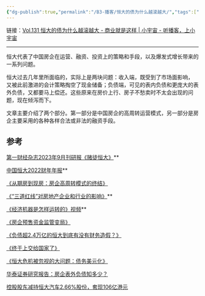 ```yaml
---
{"dg-publish":true,"permalink":"/B3-播客/恒大的债为什么越滚越大/","tags":["金融投资","政治历史社会"]}
---
```



链接：[Vol.131 恒大的债为什么越滚越大 - 商业就是这样 | 小宇宙 - 听播客，上小宇宙](https://www.xiaoyuzhoufm.com/episode/652729b1aca5c2a64b24ad0a)

---

恒大代表了中国房企在运营、融资、投资上的策略和手段，以及爆发式增长带来的一系列问题。

恒大过去几年里所面临的，实际上是两块问题：收入端，既受到了市场面影响， 又被此前激进的会计策略掏空了现金储备；负债端，可见的表内负债和更庞大的表外负债，又都要马上偿还。这些原来在房价上行、房子不愁卖时不太会出现的问题，现在倾泻而下。

文章主要介绍了两个部分。第一部分是中国房企的高周转运营模式，另一部分是房企主要采用的各种各样合法或非法的融资手段。

## 参考

[第一财经杂志2023年9月刊研报《赌徒恒大》](http://www.cbnweek.com/article_detail/30130)**

[中国恒大2022财年年报](https://doc.irasia.com/listco/hk/evergrande/annual/2022/car2022.pdf)**

[《从期房到现房：房企高周转模式的终结》](https://m.yicai.com/news/101240027.html)

[《“三道红线”对房地产企业和行业的影响》](https://www.gsm.pku.edu.cn/thought_leadership/info/1007/2273.htm)**

[《经济机器是怎样运转的》视频](https://www.bilibili.com/video/BV1RZ4y1D7A3)**

[《房企预售资金监管变局》](https://weekly.caixin.com/2022-01-22/101833511.html?originReferrer=caixinsearch_pc)

[《负债超2.4万亿的恒大到底有没有财务造假？》](https://m.lejucaijing.com/news-7088049228891223727.html)

[《终于上交给国家了》](https://xueqiu.com/7601277053/256103946)

[《恒大危机被忽视的大问题：债务美元化》](https://opinion.caixin.com/2023-10-09/102115093.html?originReferrer=caixinsearch_pc)

[华泰证券研究报告：房企表外负债知多少？](https://crm.htsc.com.cn/doc/2019/107605/3499ab53-5b7b-4990-aeb8-88c9dd99ce92.pdf)

[控股股东减持恒大汽车2.66%股份，套现106亿港元](https://nev.ofweek.com/2021-05/ART-71000-12001-30498230.html)
